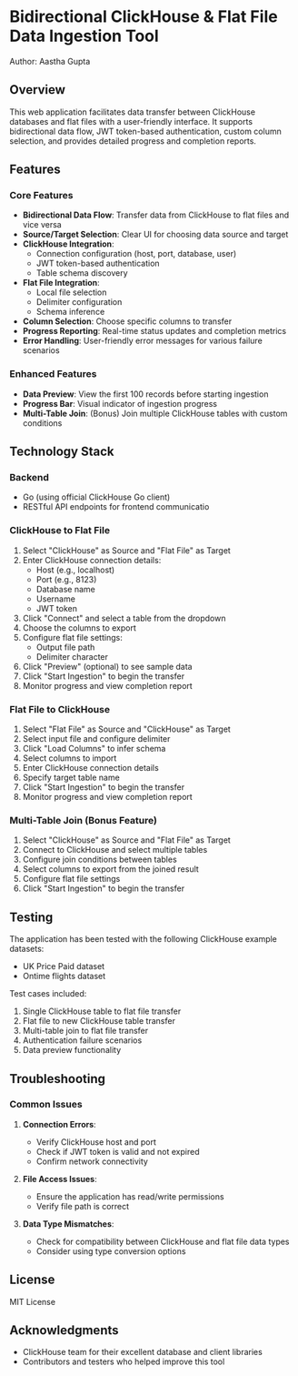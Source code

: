 # Bidirectional ClickHouse & Flat File Data Ingestion Tool

Author: Aastha Gupta

## Overview

This web application facilitates data transfer between ClickHouse databases and flat files with a user-friendly interface. It supports bidirectional data flow, JWT token-based authentication, custom column selection, and provides detailed progress and completion reports.

## Features

### Core Features
- **Bidirectional Data Flow**: Transfer data from ClickHouse to flat files and vice versa
- **Source/Target Selection**: Clear UI for choosing data source and target
- **ClickHouse Integration**:
  - Connection configuration (host, port, database, user)
  - JWT token-based authentication
  - Table schema discovery
- **Flat File Integration**:
  - Local file selection
  - Delimiter configuration
  - Schema inference
- **Column Selection**: Choose specific columns to transfer
- **Progress Reporting**: Real-time status updates and completion metrics
- **Error Handling**: User-friendly error messages for various failure scenarios

### Enhanced Features
- **Data Preview**: View the first 100 records before starting ingestion
- **Progress Bar**: Visual indicator of ingestion progress
- **Multi-Table Join**: (Bonus) Join multiple ClickHouse tables with custom conditions

## Technology Stack

### Backend
- Go (using official ClickHouse Go client)
- RESTful API endpoints for frontend communicatio
### ClickHouse to Flat File

1. Select "ClickHouse" as Source and "Flat File" as Target
2. Enter ClickHouse connection details:
   - Host (e.g., localhost)
   - Port (e.g., 8123)
   - Database name
   - Username
   - JWT token
3. Click "Connect" and select a table from the dropdown
4. Choose the columns to export
5. Configure flat file settings:
   - Output file path
   - Delimiter character
6. Click "Preview" (optional) to see sample data
7. Click "Start Ingestion" to begin the transfer
8. Monitor progress and view completion report

### Flat File to ClickHouse

1. Select "Flat File" as Source and "ClickHouse" as Target
2. Select input file and configure delimiter
3. Click "Load Columns" to infer schema
4. Select columns to import
5. Enter ClickHouse connection details
6. Specify target table name
7. Click "Start Ingestion" to begin the transfer
8. Monitor progress and view completion report

### Multi-Table Join (Bonus Feature)

1. Select "ClickHouse" as Source and "Flat File" as Target
2. Connect to ClickHouse and select multiple tables
3. Configure join conditions between tables
4. Select columns to export from the joined result
5. Configure flat file settings
6. Click "Start Ingestion" to begin the transfer

## Testing

The application has been tested with the following ClickHouse example datasets:
- UK Price Paid dataset
- Ontime flights dataset

Test cases included:
1. Single ClickHouse table to flat file transfer
2. Flat file to new ClickHouse table transfer
3. Multi-table join to flat file transfer
4. Authentication failure scenarios
5. Data preview functionality

## Troubleshooting

### Common Issues

1. **Connection Errors**:
   - Verify ClickHouse host and port
   - Check if JWT token is valid and not expired
   - Confirm network connectivity

2. **File Access Issues**:
   - Ensure the application has read/write permissions
   - Verify file path is correct

3. **Data Type Mismatches**:
   - Check for compatibility between ClickHouse and flat file data types
   - Consider using type conversion options

## License

MIT License

## Acknowledgments

- ClickHouse team for their excellent database and client libraries
- Contributors and testers who helped improve this tool
